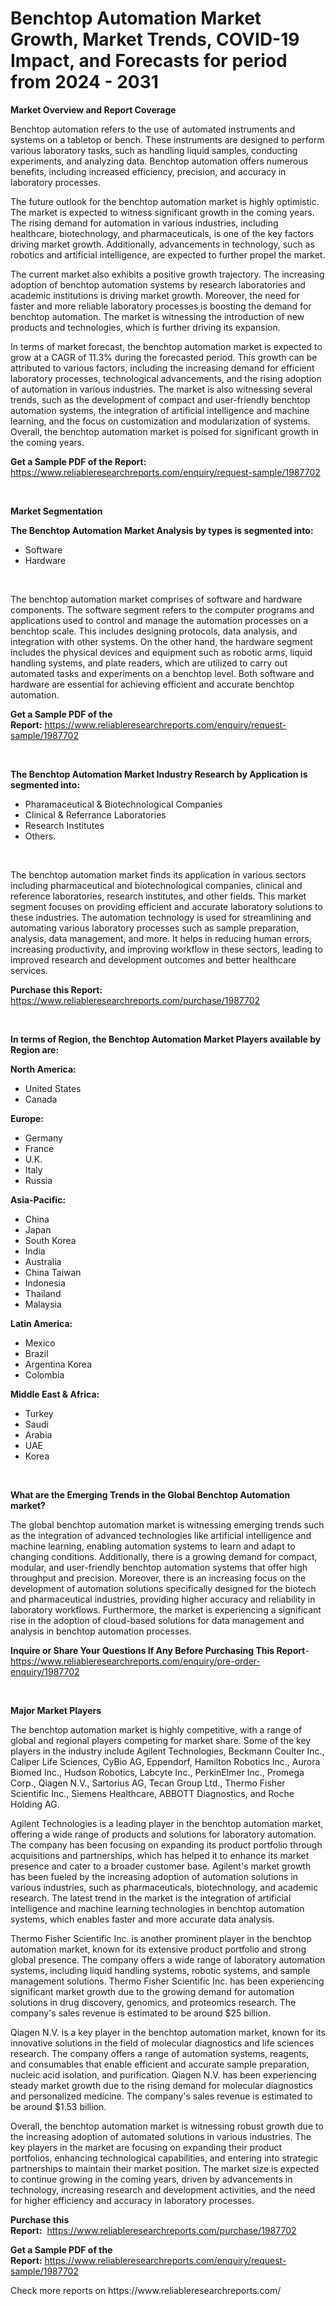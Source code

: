 <p><h1>Benchtop Automation Market Growth, Market Trends, COVID-19 Impact, and Forecasts for period from 2024 - 2031</h1></p><p><strong>Market Overview and Report Coverage</strong></p>
<p><p>Benchtop automation refers to the use of automated instruments and systems on a tabletop or bench. These instruments are designed to perform various laboratory tasks, such as handling liquid samples, conducting experiments, and analyzing data. Benchtop automation offers numerous benefits, including increased efficiency, precision, and accuracy in laboratory processes.</p><p>The future outlook for the benchtop automation market is highly optimistic. The market is expected to witness significant growth in the coming years. The rising demand for automation in various industries, including healthcare, biotechnology, and pharmaceuticals, is one of the key factors driving market growth. Additionally, advancements in technology, such as robotics and artificial intelligence, are expected to further propel the market.</p><p>The current market also exhibits a positive growth trajectory. The increasing adoption of benchtop automation systems by research laboratories and academic institutions is driving market growth. Moreover, the need for faster and more reliable laboratory processes is boosting the demand for benchtop automation. The market is witnessing the introduction of new products and technologies, which is further driving its expansion.</p><p>In terms of market forecast, the benchtop automation market is expected to grow at a CAGR of 11.3% during the forecasted period. This growth can be attributed to various factors, including the increasing demand for efficient laboratory processes, technological advancements, and the rising adoption of automation in various industries. The market is also witnessing several trends, such as the development of compact and user-friendly benchtop automation systems, the integration of artificial intelligence and machine learning, and the focus on customization and modularization of systems. Overall, the benchtop automation market is poised for significant growth in the coming years.</p></p>
<p><strong>Get a Sample PDF of the Report:</strong> <a href="https://www.reliableresearchreports.com/enquiry/request-sample/1987702">https://www.reliableresearchreports.com/enquiry/request-sample/1987702</a></p>
<p>&nbsp;</p>
<p><strong>Market Segmentation</strong></p>
<p><strong>The Benchtop Automation Market Analysis by types is segmented into:</strong></p>
<p><ul><li>Software</li><li>Hardware</li></ul></p>
<p>&nbsp;</p>
<p><p>The benchtop automation market comprises of software and hardware components. The software segment refers to the computer programs and applications used to control and manage the automation processes on a benchtop scale. This includes designing protocols, data analysis, and integration with other systems. On the other hand, the hardware segment includes the physical devices and equipment such as robotic arms, liquid handling systems, and plate readers, which are utilized to carry out automated tasks and experiments on a benchtop level. Both software and hardware are essential for achieving efficient and accurate benchtop automation.</p></p>
<p><strong>Get a Sample PDF of the Report:</strong>&nbsp;<a href="https://www.reliableresearchreports.com/enquiry/request-sample/1987702">https://www.reliableresearchreports.com/enquiry/request-sample/1987702</a></p>
<p>&nbsp;</p>
<p><strong>The Benchtop Automation Market Industry Research by Application is segmented into:</strong></p>
<p><ul><li>Pharamaceutical & Biotechnological Companies</li><li>Clinical & Referrance Laboratories</li><li>Research Institutes</li><li>Others.</li></ul></p>
<p>&nbsp;</p>
<p><p>The benchtop automation market finds its application in various sectors including pharmaceutical and biotechnological companies, clinical and reference laboratories, research institutes, and other fields. This market segment focuses on providing efficient and accurate laboratory solutions to these industries. The automation technology is used for streamlining and automating various laboratory processes such as sample preparation, analysis, data management, and more. It helps in reducing human errors, increasing productivity, and improving workflow in these sectors, leading to improved research and development outcomes and better healthcare services.</p></p>
<p><strong>Purchase this Report:</strong>&nbsp; <a href="https://www.reliableresearchreports.com/purchase/1987702">https://www.reliableresearchreports.com/purchase/1987702</a></p>
<p>&nbsp;</p>
<p><strong>In terms of Region, the Benchtop Automation Market Players available by Region are:</strong></p>
<p>
    <p> <strong> North America: </strong>
        <ul>
            <li>United States</li>
            <li>Canada</li>
        </ul>
        </p> 
    <p> <strong> Europe: </strong>
        <ul>
            <li>Germany</li>
            <li>France</li>
            <li>U.K.</li>
            <li>Italy</li>
            <li>Russia</li>
        </ul>
        </p> 
    <p> <strong> Asia-Pacific: </strong>
        <ul>
            <li>China</li>
            <li>Japan</li>
            <li>South Korea</li>
            <li>India</li>
            <li>Australia</li>
            <li>China Taiwan</li>
            <li>Indonesia</li>
            <li>Thailand</li>
            <li>Malaysia</li>
        </ul>
        </p> 
    <p> <strong> Latin America: </strong>
        <ul>
            <li>Mexico</li>
            <li>Brazil</li>
            <li>Argentina Korea</li>
            <li>Colombia</li>
        </ul>
        </p> 
    <p> <strong> Middle East & Africa: </strong>
        <ul>
            <li>Turkey</li>
            <li>Saudi</li>
            <li>Arabia</li>
            <li>UAE</li>
            <li>Korea</li>
        </ul>
    </p>
    </p>
<p>&nbsp;</p>
<p><strong>What are the Emerging Trends in the Global Benchtop Automation market?</strong></p>
<p><p>The global benchtop automation market is witnessing emerging trends such as the integration of advanced technologies like artificial intelligence and machine learning, enabling automation systems to learn and adapt to changing conditions. Additionally, there is a growing demand for compact, modular, and user-friendly benchtop automation systems that offer high throughput and precision. Moreover, there is an increasing focus on the development of automation solutions specifically designed for the biotech and pharmaceutical industries, providing higher accuracy and reliability in laboratory workflows. Furthermore, the market is experiencing a significant rise in the adoption of cloud-based solutions for data management and analysis in benchtop automation processes.</p></p>
<p><strong>Inquire or Share Your Questions If Any Before Purchasing This Report</strong>- <a href="https://www.reliableresearchreports.com/enquiry/pre-order-enquiry/1987702">https://www.reliableresearchreports.com/enquiry/pre-order-enquiry/1987702</a></p>
<p>&nbsp;</p>
<p><strong>Major Market Players</strong></p>
<p><p>The benchtop automation market is highly competitive, with a range of global and regional players competing for market share. Some of the key players in the industry include Agilent Technologies, Beckmann Coulter Inc., Caliper Life Sciences, CyBio AG, Eppendorf, Hamilton Robotics Inc., Aurora Biomed Inc., Hudson Robotics, Labcyte Inc., PerkinElmer Inc., Promega Corp., Qiagen N.V., Sartorius AG, Tecan Group Ltd., Thermo Fisher Scientific Inc., Siemens Healthcare, ABBOTT Diagnostics, and Roche Holding AG.</p><p>Agilent Technologies is a leading player in the benchtop automation market, offering a wide range of products and solutions for laboratory automation. The company has been focusing on expanding its product portfolio through acquisitions and partnerships, which has helped it to enhance its market presence and cater to a broader customer base. Agilent's market growth has been fueled by the increasing adoption of automation solutions in various industries, such as pharmaceuticals, biotechnology, and academic research. The latest trend in the market is the integration of artificial intelligence and machine learning technologies in benchtop automation systems, which enables faster and more accurate data analysis.</p><p>Thermo Fisher Scientific Inc. is another prominent player in the benchtop automation market, known for its extensive product portfolio and strong global presence. The company offers a wide range of laboratory automation systems, including liquid handling systems, robotic systems, and sample management solutions. Thermo Fisher Scientific Inc. has been experiencing significant market growth due to the growing demand for automation solutions in drug discovery, genomics, and proteomics research. The company's sales revenue is estimated to be around $25 billion.</p><p>Qiagen N.V. is a key player in the benchtop automation market, known for its innovative solutions in the field of molecular diagnostics and life sciences research. The company offers a range of automation systems, reagents, and consumables that enable efficient and accurate sample preparation, nucleic acid isolation, and purification. Qiagen N.V. has been experiencing steady market growth due to the rising demand for molecular diagnostics and personalized medicine. The company's sales revenue is estimated to be around $1.53 billion.</p><p>Overall, the benchtop automation market is witnessing robust growth due to the increasing adoption of automated solutions in various industries. The key players in the market are focusing on expanding their product portfolios, enhancing technological capabilities, and entering into strategic partnerships to maintain their market position. The market size is expected to continue growing in the coming years, driven by advancements in technology, increasing research and development activities, and the need for higher efficiency and accuracy in laboratory processes.</p></p>
<p><strong>Purchase this Report:</strong>&nbsp;&nbsp;<a href="https://www.reliableresearchreports.com/purchase/1987702">https://www.reliableresearchreports.com/purchase/1987702</a></p>
<p></p>
<p><strong>Get a Sample PDF of the Report:</strong>&nbsp;<a href="https://www.reliableresearchreports.com/enquiry/request-sample/1987702">https://www.reliableresearchreports.com/enquiry/request-sample/1987702</a></p>
<p>Check more reports on https://www.reliableresearchreports.com/</p>